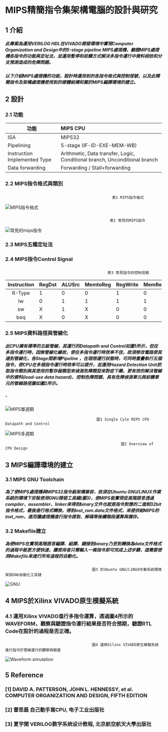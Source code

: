 # MIPS精簡指令集架構電腦的設計與研究

## 1 介紹
##### 此專案為運用VERILOG HDL在VIVADO開發環境中實現Computer Organization and Design中的5-stage pipeline MIPS處理機，驗證MIPS處理機各指令的功能與定址法，並運用暫停和前饋方式解決多指令運行中資料相依和分支預測造成的危障問題。
##### 以下介紹MIPS處理機的功能，設計時運用到的各指令格式與控制信號，以及此精簡指令及架構處理機使用到的硬體結構和關於MIPS編譯環境的建立。

## 2 設計

### 2.1 功能

| 功能 |         MIPS CPU      | 
|-------|:--------------------|
| ISA                            | MIPS32 |   
| Pipelining                     | 5-stage (IF-ID-EXE-MEM-WB) | 
| Instruction Implemented Type   | Arithmetic, Data transfer, Logic, Conditional branch, Unconditional branch | 
| Data forwarding                | Forwarding / Stall+forwarding |  

### 2.2 MIPS指令格式與類別
#####                                              
                                                    表1 MIPS指令格式
![MIPS指令格式](https://user-images.githubusercontent.com/66453841/196083067-147c56e3-6bf8-4ea4-9ddc-be272cb9191e.jpg)
#####                                              
                                                   表2 常見的MIPS指令
![常見的mips指令](https://user-images.githubusercontent.com/66453841/196115502-82770165-31d3-4e8a-8bac-c77b52770951.jpg)

### 2.3 MIPS五種定址法



### 2.4 MIPS指令Control Signal
#####
                                                  表3 常見指令的控制信號
| Instruction | RegDst | ALUSrc | MemtoReg | RegWrite | MemRead | MemWrite | Branch | ALUOp1 | ALUOp0 | 
|:-----------:|:-------|:-------|:---------|:---------|:--------|:---------|:-------|:-------|:-------|
|   R-Type    |    1   |   0    |     0    |     1    |    0    |     0    |    0   |   1    |    0   | 
|     lw      |    0   |   1    |     1    |     1    |    1    |     0    |    0   |   0    |    0   | 
|     sw      |    X   |   1    |     X    |     0    |    0    |     1    |    0   |   0    |    0   | 
|     beq     |    X   |   0    |     X    |     0    |    0    |     0    |    1   |   0    |    1   | 

### 2.5 MIPS資料路徑與管線化
##### 此CPU擁有標準的五級管線，其運行的Datapath and Control如圖1所示，但在多指令運行時，因無管線化緣故，使在多指令運行時效率不佳，故須修改電路使其達到管線化，各Stage間新增Pipeline ，在理想運行狀態時，可同時重疊執行五個指令，使CPU在多個指令運行時效率可以提升，並運用Hazard Detection Unit抓取指令類別與其使用的暫存器類型來偵測危障類型來對症下藥，更有效的解決管線中的資料(load-use data hazard)、控制危障問題，具有危障偵測單元與前饋單元的管線路徑圖如圖2所示。
##### -

![MIPS單週期](https://user-images.githubusercontent.com/66453841/196047606-966c2cf3-fd28-40ad-bea7-c66723249e25.jpg)

                                             圖1 Single Cyle MIPS CPU Datapath and Control     


![MIPS多週期](https://user-images.githubusercontent.com/66453841/196046653-52257199-35a8-434a-98be-354b8b94e279.jpg)

                                                        圖2 Overview of CPU Design

## 3 MIPS編譯環境的建立
### 3.1 MIPS GNU Toolchain
##### 為了使MIPS處理機與MIPS32指令級架構兼容，故須在Ubuntu GNU/LINUX作業系統的環境下安裝使用GNU開發工具鏈(圖3)，使MIPS能實現從高階語言透過compiler、assembler、linker來得到binary文件也就是指令對應的二進制32bit指令格式，最後進行格式轉換，得到inst_rom.data文件格式，來提供給MIPS的inst_rom，進而讓處理機進行指令提取、解碼等後續階段運算與儲存。

### 3.2 Makefile建立
##### 為使MIPS在實現高階語言編譯、組譯、鏈接到binary乃至到轉換為data文件格式的過程中能更方便快速，讓使用者只需輸入一條指令即可完成上述步驟，這需要使用Makefile來進行所有過程的自動化。
                                           圖3 於Ubuntu GNU/LINUX作業系統環境架設GNU自動化工具鏈
![GNU](https://user-images.githubusercontent.com/66453841/196103223-2a5acf47-4b57-4f88-9c16-afe0132703ae.jpg)

## 4 MIPS於Xilinx VIVADO原生模擬系統
### 4.1 運用Xilinx VIVADO進行多指令運算，透過圖4所示的WAVEFORM，觀察與驗證指令運行結果是否符合預期，驗證RTL Code在設計的過程是否正確。
#####
                                           圖4 運用Xilinx VIVADO原生模擬系統進行指令於管線運行的觀察與驗證
![Waveform simulation](https://user-images.githubusercontent.com/66453841/196104979-fd1fa839-80ad-44ea-95ec-d6f7cc2d8628.png)

## 5 Reference
### [1] DAVID A. PATTERSON, JOHN L. HENNESSY, et al. COMPUTER ORGANIZATION AND DESIGN, FIFTH EDITION
### [2] 雷思磊 自己動手寫CPU, 电子工业出版社
### [3] 夏宇聞 VERILOG数字系统设计教程, 北京航空航天大學出版社 

